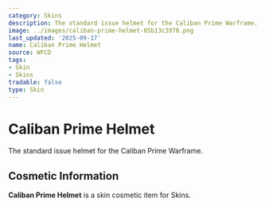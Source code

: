 ```yaml
---
category: Skins
description: The standard issue helmet for the Caliban Prime Warframe.
image: ../images/caliban-prime-helmet-85b13c3978.png
last_updated: '2025-09-17'
name: Caliban Prime Helmet
source: WFCD
tags:
- Skin
- Skins
tradable: false
type: Skin
---
```


# Caliban Prime Helmet

The standard issue helmet for the Caliban Prime Warframe.

## Cosmetic Information

**Caliban Prime Helmet** is a skin cosmetic item for Skins.

